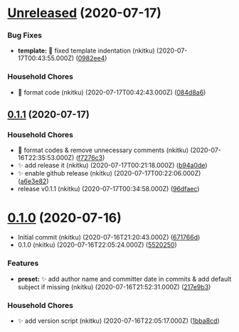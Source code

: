 # [Unreleased](https://github.com/nkitku/nk-changelog-gen/compare/v0.1.1...0982ee48d8c63ea1a0da3411719c1886b29613fe) (2020-07-17)


### Bug Fixes

* **template:** :bug: fixed template indentation (nkitku) (2020-07-17T00:43:55.000Z) ([0982ee4](https://github.com/nkitku/nk-changelog-gen/commit/0982ee48d8c63ea1a0da3411719c1886b29613fe))


### Household Chores

* :art: format code (nkitku) (2020-07-17T00:42:43.000Z) ([084d8a6](https://github.com/nkitku/nk-changelog-gen/commit/084d8a66b603520ae81846690ab4a13182034915))



## [0.1.1](https://github.com/nkitku/nk-changelog-gen/compare/v0.1.0...v0.1.1) (2020-07-17)


### Household Chores

* :art: format codes & remove unnecessary comments (nkitku) (2020-07-16T22:35:53.000Z) ([f7276c3](https://github.com/nkitku/nk-changelog-gen/commit/f7276c35dacffe1221a25fb17402e7c7e8a3397c))
* :sparkles: add release it (nkitku) (2020-07-17T00:21:18.000Z) ([b94a0de](https://github.com/nkitku/nk-changelog-gen/commit/b94a0de5ba7ac1d2d49efd7a3733945bf0f00907))
* :sparkles: enable github release (nkitku) (2020-07-17T00:22:06.000Z) ([a6e3e82](https://github.com/nkitku/nk-changelog-gen/commit/a6e3e820373412cfa77cb7421a619a3e6352d528))
* release v0.1.1 (nkitku) (2020-07-17T00:34:58.000Z) ([96dfaec](https://github.com/nkitku/nk-changelog-gen/commit/96dfaec0b76dc5522667a5fe83d234a1b6bfa97b))



# [0.1.0](https://github.com/nkitku/nk-changelog-gen/compare/671766d78ab1f14cdcea4fd1b10620654fcce390...v0.1.0) (2020-07-16)


* Initial commit (nkitku) (2020-07-16T21:20:43.000Z) ([671766d](https://github.com/nkitku/nk-changelog-gen/commit/671766d78ab1f14cdcea4fd1b10620654fcce390))
* 0.1.0 (nkitku) (2020-07-16T22:05:24.000Z) ([5520250](https://github.com/nkitku/nk-changelog-gen/commit/5520250afd952c0067e43ca7179585b7a57f30f8))


### Features

* **preset:** :sparkles: add author name and committer date in commits & add default subject if missing (nkitku) (2020-07-16T21:52:31.000Z) ([217e9b3](https://github.com/nkitku/nk-changelog-gen/commit/217e9b32ff9cc9d2e76c40bef9ba728cd1f79c03))


### Household Chores

* :sparkles: add version script (nkitku) (2020-07-16T22:05:17.000Z) ([1bba8cd](https://github.com/nkitku/nk-changelog-gen/commit/1bba8cd11825daf20ed174795aa5d23b67b9fe4d))



